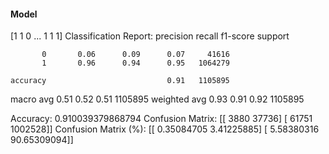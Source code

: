 #### Model
[1 1 0 ... 1 1 1]
Classification Report:
              precision    recall  f1-score   support

           0       0.06      0.09      0.07     41616
           1       0.96      0.94      0.95   1064279

    accuracy                           0.91   1105895
   macro avg       0.51      0.52      0.51   1105895
weighted avg       0.93      0.91      0.92   1105895

Accuracy: 0.910039379868794
Confusion Matrix:
[[   3880   37736]
 [  61751 1002528]]
Confusion Matrix (%):
[[ 0.35084705  3.41225885]
 [ 5.58380316 90.65309094]]
